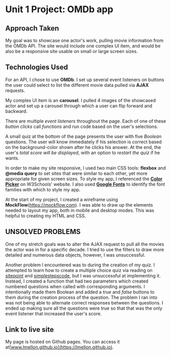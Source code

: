 # Unit 1 Project: OMDb app


## Approach Taken
My goal was to showcase one actor's work, pulling movie information from the OMDb API. The site would include one complex UI item, and would be also be a responsive site usable on small or large screen sizes.


## Technologies Used
For an API, I chose to use **OMDb**. I set up several event listeners on buttons the user could select to list the different movie data pulled via **AJAX** requests.

My complex UI item is an **carousel**.  I pulled 4 images of the showcased actor and set up a carousel through which a user can flip forward and backward.

There are multiple *event listeners* throughout the page.  Each of one of these *button clicks* call *functions* and run code based on the user's selections.

A small quiz at the bottom of the page presents the user with five *Boolean* questions. The user will know immediately if his selection is correct based on the background-color shown after he clicks his answer.  At the end, the user's *total score will be displayed*, with an option to *restart the quiz* if he wants.

In order to make my site responsive, I used two main CSS tools:  **flexbox** and **@media query** to set sites that were similar to each other, yet more appropriate for given screen sizes.
To style my app, I referenced the [**Color Picker**](https://www.w3schools.com/colors.colors_picker.asp) on W3Schools' website.  I also used [**Google Fonts**](https://fonts.google.com) to identify the font families with which to style my app.

At the start of my project, I created a wireframe using **MockFlow**(https://mockflow.com).  I was able to draw up the elements needed to layout my app, both in mobile and desktop modes.  This was helpful to creating my HTML and CSS.


## UNSOLVED PROBLEMS
One of my stretch goals was to alter the AJAX request to pull all the movies the actor was in for a specific decade.  I tried to use the filters to draw more detailed and numerous data objects, however, I was unsuccessful.

Another problem I encountered was to during the creation of my quiz.  I attempted to learn how to create a multiple choice quiz via reading on [sitepoint](https://www.sitepoint.com/simple-javascript-quiz/) and [simplestepscode](https://simplestepscode.com/javascript-quiz-tutorial/#step1), but I was unsuccessful at implementing it.  Instead, I created a function that had two parameters which created numbered questions when called with corresponding arguments.  I intentionally made them Boolean and added a *true* and *false* buttons to them during the creation process of the question.  The problem I ran into was not being able to alternate correct responses between the questions.  I ended up making sure all the questions were true so that that was the only event listener that increased the user's score.


## Link to live site
My page is hosted on Github pages.  You can access it at[www.lmellon.github.io](https://lmellon.github.io).
